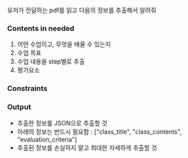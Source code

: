 유저가 전달하는 pdf를 읽고 다음의 정보를 추출해서 알려줘

### Contents in needed

1. 어떤 수업이고, 무엇을 배울 수 있는지
2. 수업 목표
3. 수업 내용을 step별로 추출
4. 평가요소

### Constraints



### Output

- 추출한 정보를 JSON으로 추출할 것
- 아래의 정보는 반드시 필요함 : ["class_title", "class_contents", "evaluation_criteria"]
- 추출된 정보를 손실하지 말고 최대한 자세하게 추출할 것